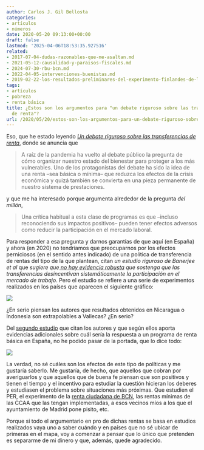 ```yaml
---
author: Carlos J. Gil Bellosta
categories:
- artículos
- números
date: 2020-05-20 09:13:00+00:00
draft: false
lastmod: '2025-04-06T18:53:35.927516'
related:
- 2017-07-04-dudas-razonables-que-me-asaltan.md
- 2021-05-12-causalidad-y-paraisos-fiscales.md
- 2024-07-30-rbu-bcn.md
- 2022-04-05-intervenciones-buenistas.md
- 2019-02-22-los-resultados-preliminares-del-experimento-finlandes-de-la-renta-basica-apestan-a.md
tags:
- artículos
- pobreza
- renta básica
title: ¿Estos son los argumentos para "un debate riguroso sobre las transferencias
  de renta"?
url: /2020/05/20/estos-son-los-argumentos-para-un-debate-riguroso-sobre-las-transferencias-de-renta/
---
```


Eso, que he estado leyendo _[Un debate riguroso sobre las transferencias de renta](https://nadaesgratis.es/admin/un-debate-riguroso-sobre-las-transferencias-de-renta)_, donde se anuncia que

>A raíz de la pandemia ha vuelto al debate público la pregunta de cómo organizar nuestro estado del bienestar para proteger a los más vulnerables. Uno de los protagonistas del debate ha sido la idea de una renta –sea básica o mínima– que reduzca los efectos de la crisis económica y quizá también se convierta en una pieza permanente de nuestro sistema de prestaciones.

y que me ha interesado porque argumenta alrededor de la pregunta _del millón_,

>Una crítica habitual a esta clase de programas es que –incluso reconociendo sus impactos positivos– pueden tener efectos adversos como reducir la participación en el mercado laboral.

Para responder a esa pregunta y darnos garantías de que aquí (en España) y ahora (en 2020) no tendríamos que preocuparnos por los efectos perniciosos (en el sentido antes indicado) de una política de transferencia de rentas del tipo de la que plantean, citan _un estudio riguroso de Banerjee et al_ que _sugiere que[ no hay evidencia robusta](https://economics.mit.edu/files/12488) que sostenga que las transferencias desincentivan sistemáticamente la participación en el mercado de trabajo_. Pero el estudio se refiere a una serie de experimentos realizados en los países que aparecen el siguiente gráfico:

![](/wp-uploads/2020/05/estudio_transferencia_renta.png#center)

¿En serio piensan los autores que resultados obtenidos en Nicaragua o Indonesia son extrapolables a Vallecas? ¿En serio?

Del [segundo estudio](https://www.odi.org/sites/odi.org.uk/files/resource-documents/11316.pdf) que citan los autores y que según ellos aporta evidencias adicionales sobre cuál sería la respuesta a un programa de renta básica en España, no he podido pasar de la portada, que lo dice todo:

![](/wp-uploads/2020/05/estudio_transferencia_renta_02.jpg)

La verdad, no sé cuáles son los efectos de este tipo de políticas y me gustaría saberlo. Me gustaría, de hecho, que aquellos que cobran por averiguarlos y que aquellos que de buena fe piensan que son positivos y tienen el tiempo y el incentivo para estudiar la cuestión hicieran los deberes y estudiasen el problema sobre situaciones más próximas. Que estudien el PER, el experimento de la [renta ciudadana de BCN](https://elpais.com/economia/2019/02/09/actualidad/1549735355_258096.html), las rentas mínimas de las CCAA que las tengan implementadas, a esos vecinos míos a los que el ayuntamiento de Madrid pone pisito, etc.

Porque si todo el argumentario en pro de dichas rentas se basa en estudios realizados vaya uno a saber cuándo y en países que no sé ubicar de primeras en el mapa, voy a comenzar a pensar que lo único que pretenden es separarme de mi dinero y que, además, quede agradecido.